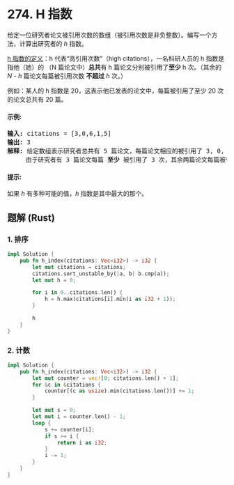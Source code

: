 # 274. H 指数
给定一位研究者论文被引用次数的数组（被引用次数是非负整数）。编写一个方法，计算出研究者的 *h* 指数。

[h 指数的定义](https://baike.baidu.com/item/h-index/3991452?fr=aladdin)：h 代表“高引用次数”（high citations），一名科研人员的 h 指数是指他（她）的 （N 篇论文中）**总共**有 h 篇论文分别被引用了**至少** h 次。（其余的 *N - h* 篇论文每篇被引用次数 **不超过** *h* 次。）

例如：某人的 h 指数是 20，这表示他已发表的论文中，每篇被引用了至少 20 次的论文总共有 20 篇。

#### 示例:
<pre>
<strong>输入:</strong> citations = [3,0,6,1,5]
<strong>输出:</strong> 3
<strong>解释:</strong> 给定数组表示研究者总共有 5 篇论文，每篇论文相应的被引用了 3, 0, 6, 1, 5 次。
     由于研究者有 3 篇论文每篇 <strong>至少</strong> 被引用了 3 次，其余两篇论文每篇被引用 <strong>不多于</strong> 3 次，所以她的 <em>h</em> 指数是 3。
</pre>

#### 提示:
如果 *h* 有多种可能的值，*h* 指数是其中最大的那个。

## 题解 (Rust)

### 1. 排序
```Rust
impl Solution {
    pub fn h_index(citations: Vec<i32>) -> i32 {
        let mut citations = citations;
        citations.sort_unstable_by(|a, b| b.cmp(a));
        let mut h = 0;

        for i in 0..citations.len() {
            h = h.max(citations[i].min(i as i32 + 1));
        }

        h
    }
}
```

### 2. 计数
```Rust
impl Solution {
    pub fn h_index(citations: Vec<i32>) -> i32 {
        let mut counter = vec![0; citations.len() + 1];
        for &c in &citations {
            counter[(c as usize).min(citations.len())] += 1;
        }

        let mut s = 0;
        let mut i = counter.len() - 1;
        loop {
            s += counter[i];
            if s >= i {
                return i as i32;
            }
            i -= 1;
        }
    }
}
```
